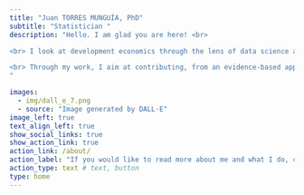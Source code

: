 ```yaml
---
title: "Juan TORRES MUNGUÍA, PhD"
subtitle: "Statistician "
description: "Hello. I am glad you are here! <br> 

<br> I look at development economics through the lens of data science and -computational- statistics. <br>

<br> Through my work, I aim at contributing, from an evidence-based approach, to enhance knowledge of how to encourage an inclusive, sustainable, and human rights-centered development, leaving no one behind. <br> 
"

images:
  - img/dall_e_7.png
  - source: "Image generated by DALL·E"
image_left: true
text_align_left: true
show_social_links: true 
show_action_link: true
action_link: /about/
action_label: "If you would like to read more about me and what I do, click here &rarr;"
action_type: text # text, button
type: home
---
```

